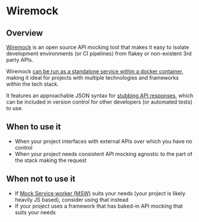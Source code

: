 # Wiremock

## Overview

[Wiremock](https://wiremock.org/) is an open source API mocking tool that makes it easy to isolate development environments (or CI pipelines) from flakey or non-existent 3rd party APIs.

Wiremock [can be run as a standalone service within a docker container](https://wiremock.org/docs/docker/), making it ideal for projects with multiple technologies and frameworks within the tech stack.

It features an approachable JSON syntax for [stubbing API responses](https://wiremock.org/docs/stubbing/), which can be included in version control for other developers (or automated tests) to use.

## When to use it

- When your project interfaces with external APIs over which you have no control
- When your project needs consistent API mocking agnostic to the part of the stack making the request

## When not to use it

- If [Mock Service worker (MSW)](https://mswjs.io/) suits your needs (your project is likely heavily JS based), consider using that instead
- If your project uses a framework that has baked-in API mocking that suits your needs
